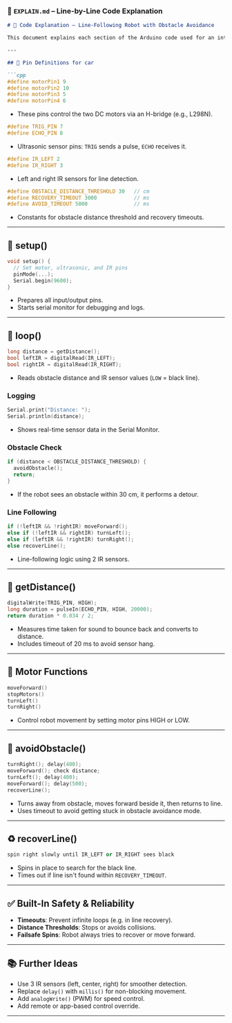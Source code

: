 

### 📘 `EXPLAIN.md` – Line-by-Line Code Explanation

```markdown
# 📘 Code Explanation – Line-Following Robot with Obstacle Avoidance

This document explains each section of the Arduino code used for an intelligent robot that can follow lines and avoid obstacles using ultrasonic and IR sensors.

---

## 🔧 Pin Definitions for car

```cpp
#define motorPin1 9
#define motorPin2 10
#define motorPin3 5
#define motorPin4 6
```
- These pins control the two DC motors via an H-bridge (e.g., L298N).

```cpp
#define TRIG_PIN 7
#define ECHO_PIN 8
```
- Ultrasonic sensor pins: `TRIG` sends a pulse, `ECHO` receives it.

```cpp
#define IR_LEFT 2
#define IR_RIGHT 3
```
- Left and right IR sensors for line detection.

```cpp
#define OBSTACLE_DISTANCE_THRESHOLD 30   // cm
#define RECOVERY_TIMEOUT 3000            // ms
#define AVOID_TIMEOUT 5000               // ms
```
- Constants for obstacle distance threshold and recovery timeouts.

---

## 🏁 setup()

```cpp
void setup() {
  // Set motor, ultrasonic, and IR pins
  pinMode(...);
  Serial.begin(9600);
}
```
- Prepares all input/output pins.
- Starts serial monitor for debugging and logs.

---

## 🔄 loop()

```cpp
long distance = getDistance();
bool leftIR = digitalRead(IR_LEFT);
bool rightIR = digitalRead(IR_RIGHT);
```
- Reads obstacle distance and IR sensor values (`LOW` = black line).

### Logging

```cpp
Serial.print("Distance: ");
Serial.println(distance);
```
- Shows real-time sensor data in the Serial Monitor.

### Obstacle Check

```cpp
if (distance < OBSTACLE_DISTANCE_THRESHOLD) {
  avoidObstacle();
  return;
}
```
- If the robot sees an obstacle within 30 cm, it performs a detour.

### Line Following

```cpp
if (!leftIR && !rightIR) moveForward();
else if (!leftIR && rightIR) turnLeft();
else if (leftIR && !rightIR) turnRight();
else recoverLine();
```
- Line-following logic using 2 IR sensors.

---

## 📏 getDistance()

```cpp
digitalWrite(TRIG_PIN, HIGH);
long duration = pulseIn(ECHO_PIN, HIGH, 20000);
return duration * 0.034 / 2;
```
- Measures time taken for sound to bounce back and converts to distance.
- Includes timeout of 20 ms to avoid sensor hang.

---

## 🚗 Motor Functions

```cpp
moveForward()
stopMotors()
turnLeft()
turnRight()
```
- Control robot movement by setting motor pins HIGH or LOW.

---

## 🔀 avoidObstacle()

```cpp
turnRight(); delay(400);
moveForward(); check distance;
turnLeft(); delay(400);
moveForward(); delay(500);
recoverLine();
```
- Turns away from obstacle, moves forward beside it, then returns to line.
- Uses timeout to avoid getting stuck in obstacle avoidance mode.

---

## ♻️ recoverLine()

```cpp
spin right slowly until IR_LEFT or IR_RIGHT sees black
```
- Spins in place to search for the black line.
- Times out if line isn't found within `RECOVERY_TIMEOUT`.

---

## ✅ Built-In Safety & Reliability

- **Timeouts**: Prevent infinite loops (e.g. in line recovery).
- **Distance Thresholds**: Stops or avoids collisions.
- **Failsafe Spins**: Robot always tries to recover or move forward.

---

## 📚 Further Ideas

- Use 3 IR sensors (left, center, right) for smoother detection.
- Replace `delay()` with `millis()` for non-blocking movement.
- Add `analogWrite()` (PWM) for speed control.
- Add remote or app-based control override.

---
